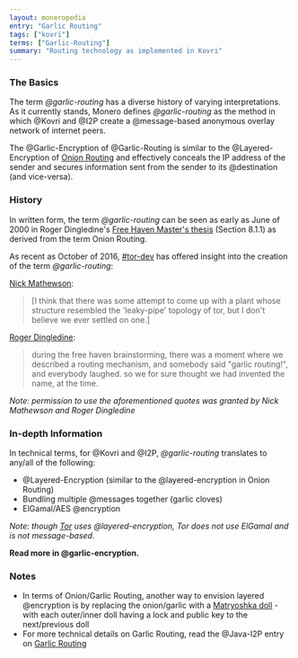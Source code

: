 ```yaml
---
layout: moneropedia
entry: "Garlic Routing"
tags: ["kovri"]
terms: ["Garlic-Routing"]
summary: "Routing technology as implemented in Kovri"
---
```


### The Basics

The term *@garlic-routing* has a diverse history of varying interpretations. As it currently stands, Monero defines *@garlic-routing* as the method in which @Kovri and @I2P create a @message-based anonymous overlay network of internet peers.

The @Garlic-Encryption of @Garlic-Routing is similar to the @Layered-Encryption of [Onion Routing](https://en.wikipedia.org/wiki/Onion_routing) and effectively conceals the IP address of the sender and secures information sent from the sender to its @destination (and vice-versa).

### History

In written form, the term *@garlic-routing* can be seen as early as June of 2000 in Roger Dingledine's [Free Haven Master's thesis](http://www.freehaven.net/papers.html) (Section 8.1.1) as derived from the term Onion Routing.

As recent as October of 2016, [#tor-dev](https://oftc.net/WebChat/) has offered insight into the creation of the term *@garlic-routing*:

[Nick Mathewson](https://en.wikipedia.org/wiki/The_Tor_Project,_Inc):
>[I think that there was some attempt to come up with a plant whose structure resembled the 'leaky-pipe' topology of tor, but I don't believe we ever settled on one.]

[Roger Dingledine](https://en.wikipedia.org/wiki/Roger_Dingledine):
>during the free haven brainstorming, there was a moment where we described a routing mechanism, and somebody said "garlic routing!", and everybody laughed.
so we for sure thought we had invented the name, at the time.

*Note: permission to use the aforementioned quotes was granted by Nick Mathewson and Roger Dingledine*

### In-depth Information

In technical terms, for @Kovri and @I2P, *@garlic-routing* translates to any/all of the following:

- @Layered-Encryption (similar to the @layered-encryption in Onion Routing)
- Bundling multiple @messages together (garlic cloves)
- ElGamal/AES @encryption

*Note: though [Tor](https://torproject.org/) uses @layered-encryption, Tor does not use ElGamal and is not message-based.*

**Read more in @garlic-encryption.**

### Notes

- In terms of Onion/Garlic Routing, another way to envision layered @encryption is by replacing the onion/garlic with a [Matryoshka doll](https://en.wikipedia.org/wiki/Matryoshka_doll) - with each outer/inner doll having a lock and public key to the next/previous doll
- For more technical details on Garlic Routing, read the @Java-I2P entry on [Garlic Routing](https://geti2p.net/en/docs/how/garlic-routing)
